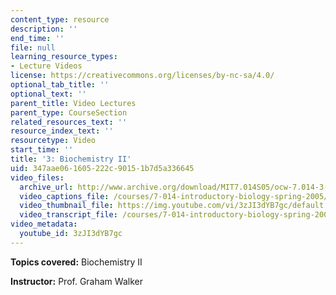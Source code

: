 ```yaml
---
content_type: resource
description: ''
end_time: ''
file: null
learning_resource_types:
- Lecture Videos
license: https://creativecommons.org/licenses/by-nc-sa/4.0/
optional_tab_title: ''
optional_text: ''
parent_title: Video Lectures
parent_type: CourseSection
related_resources_text: ''
resource_index_text: ''
resourcetype: Video
start_time: ''
title: '3: Biochemistry II'
uid: 347aae06-1605-222c-9015-1b7d5a336645
video_files:
  archive_url: http://www.archive.org/download/MIT7.014S05/ocw-7.014-3-07feb05-220k.mp4
  video_captions_file: /courses/7-014-introductory-biology-spring-2005/090219c0fac456f29bc053d7acc6169e_3zJI3dYB7gc.vtt
  video_thumbnail_file: https://img.youtube.com/vi/3zJI3dYB7gc/default.jpg
  video_transcript_file: /courses/7-014-introductory-biology-spring-2005/c711e7c7595e7b7105611f937ed1840e_3zJI3dYB7gc.pdf
video_metadata:
  youtube_id: 3zJI3dYB7gc
---
```


**Topics covered:** Biochemistry II  
  
**Instructor:** Prof. Graham Walker

